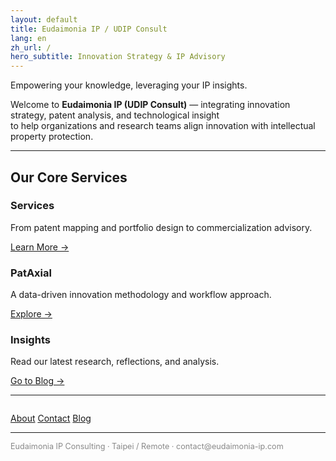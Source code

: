 ```yaml
---
layout: default
title: Eudaimonia IP / UDIP Consult
lang: en
zh_url: /
hero_subtitle: Innovation Strategy & IP Advisory
---
```


Empowering your knowledge, leveraging your IP insights.

Welcome to **Eudaimonia IP (UDIP Consult)** — integrating innovation strategy, patent analysis, and technological insight  
to help organizations and research teams align innovation with intellectual property protection.

---

## Our Core Services
<div class="card-grid">

  <div class="card">
    <h3>Services</h3>
    <p>From patent mapping and portfolio design to commercialization advisory.</p>
    <p><a href="{{ '/en/services/' | relative_url }}">Learn More →</a></p>
  </div>

  <div class="card">
    <h3>PatAxial</h3>
    <p>A data-driven innovation methodology and workflow approach.</p>
    <p><a href="{{ '/en/pataxial/' | relative_url }}">Explore →</a></p>
  </div>

  <div class="card">
    <h3>Insights</h3>
    <p>Read our latest research, reflections, and analysis.</p>
    <p><a href="{{ '/en/blog/' | relative_url }}">Go to Blog →</a></p>
  </div>

</div>

---

<p style="margin-top: 2em;">
  <a href="{{ '/en/about/' | relative_url }}" class="button">About</a>
  <a href="{{ '/en/contact/' | relative_url }}" class="button">Contact</a>
  <a href="{{ '/en/blog/' | relative_url }}" class="button">Blog</a>
</p>

---

<p style="font-size: 0.9em; color: #888;">
Eudaimonia IP Consulting · Taipei / Remote · contact@eudaimonia-ip.com
</p>

